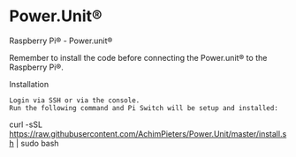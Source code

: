 # Power.Unit®
Raspberry Pi® - Power.unit®

Remember to install the code before connecting the Power.unit® to the Raspberry Pi®.

Installation

    Login via SSH or via the console.
    Run the following command and Pi Switch will be setup and installed:

curl -sSL https://raw.githubusercontent.com/AchimPieters/Power.Unit/master/install.sh | sudo bash
